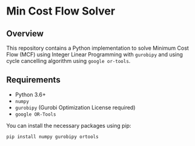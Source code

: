 # Min Cost Flow Solver

## Overview

This repository contains a Python implementation to solve Minimum Cost Flow (MCF) using Integer Linear Programming with `gurobipy` and using cycle cancelling algorithm using `google or-tools`.

## Requirements

- Python 3.6+
- `numpy`
- `gurobipy` (Gurobi Optimization License required)
- `google OR-Tools`

You can install the necessary packages using pip:

```bash
pip install numpy gurobipy ortools
